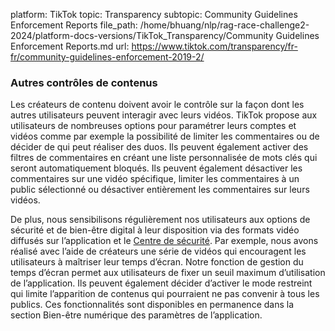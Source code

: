 platform: TikTok
topic: Transparency
subtopic: Community Guidelines Enforcement Reports
file_path: /home/bhuang/nlp/rag-race-challenge2-2024/platform-docs-versions/TikTok_Transparency/Community Guidelines Enforcement Reports.md
url: https://www.tiktok.com/transparency/fr-fr/community-guidelines-enforcement-2019-2/


### Autres contrôles de contenus

Les créateurs de contenu doivent avoir le contrôle sur la façon dont les autres utilisateurs peuvent interagir avec leurs vidéos. TikTok propose aux utilisateurs de nombreuses options pour paramétrer leurs comptes et vidéos comme par exemple la possibilité de limiter les commentaires ou de décider de qui peut réaliser des duos. Ils peuvent également activer des filtres de commentaires en créant une liste personnalisée de mots clés qui seront automatiquement bloqués. Ils peuvent également désactiver les commentaires sur une vidéo spécifique, limiter les commentaires à un public sélectionné ou désactiver entièrement les commentaires sur leurs vidéos.

De plus, nous sensibilisons régulièrement nos utilisateurs aux options de sécurité et de bien-être digital à leur disposition via des formats vidéo diffusés sur l’application et le [Centre de sécurité](https://www.tiktok.com/safety/resources). Par exemple, nous avons réalisé avec l’aide de créateurs une série de vidéos qui encouragent les utilisateurs à maîtriser leur temps d’écran. Notre fonction de gestion du temps d’écran permet aux utilisateurs de fixer un seuil maximum d’utilisation de l’application. Ils peuvent également décider d’activer le mode restreint qui limite l’apparition de contenus qui pourraient ne pas convenir à tous les publics. Ces fonctionnalités sont disponibles en permanence dans la section Bien-être numérique des paramètres de l’application.